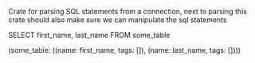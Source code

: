 Crate for parsing SQL statements from a connection, next to parsing this crate
should also make sure we can manipulate the sql statements


SELECT first_name, last_name FROM some_table

(some_table: ((name: first_name, tags: []), (name: last_name, tags: [])))